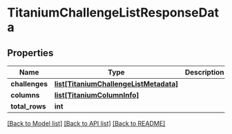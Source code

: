 # TitaniumChallengeListResponseData


## Properties
Name | Type | Description | Notes
------------ | ------------- | ------------- | -------------
**challenges** | [**list[TitaniumChallengeListMetadata]**](TitaniumChallengeListMetadata.md) |  | [optional] 
**columns** | [**list[TitaniumColumnInfo]**](TitaniumColumnInfo.md) |  | [optional] 
**total_rows** | **int** |  | [optional] 

[[Back to Model list]](../README.md#documentation-for-models) [[Back to API list]](../README.md#documentation-for-api-endpoints) [[Back to README]](../README.md)


